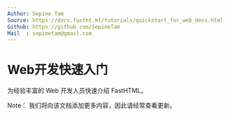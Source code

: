 ```yaml
---
Author: Sepine Tam
Source: https://docs.fastht.ml/tutorials/quickstart_for_web_devs.html
Github: https://github.com/SepineTam
Mail  : sepinetam@gmail.com
---
```


# Web开发快速入门
为经验丰富的 Web 开发人员快速介绍 FastHTML。

Note：
我们将向该文档添加更多内容，因此请经常查看更新。


